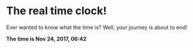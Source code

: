 # The real time clock!

Ever wanted to know what the time is? Well, your journey is about to end!

**The time is Nov 24, 2017, 06:42**